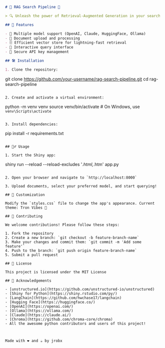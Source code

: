 ```markdown
# 🌟 RAG Search Pipeline 🌟

> 🔍 Unleash the power of Retrieval-Augmented Generation in your search pipeline!

## 🚀 Features

- 🧠 Multiple model support (OpenAI, Claude, HuggingFace, Ollama)
- 📄 Document upload and processing
- 🗄️ Efficient vector store for lightning-fast retrieval
- 💬 Interactive query interface
- 🔐 Secure API key management

## 🛠️ Installation

1. Clone the repository:
   ```
   git clone https://github.com/your-username/rag-search-pipeline.git
   cd rag-search-pipeline
   ```

2. Create and activate a virtual environment:
   ```
   python -m venv venv
   source venv/bin/activate  # On Windows, use `venv\Scripts\activate`
   ```

3. Install dependencies:
   ```
   pip install -r requirements.txt
   ```

## 🏃‍♂️ Usage

1. Start the Shiny app:
   ```
   shiny run --reload --reload-excludes '*.html,*.htm' app.py
   ```

2. Open your browser and navigate to `http://localhost:8000`

3. Upload documents, select your preferred model, and start querying!

## 🎨 Customization

Modify the `styles.css` file to change the app's appearance. Current theme: Tron Vibes 🌃

## 🤝 Contributing

We welcome contributions! Please follow these steps:

1. Fork the repository
2. Create a new branch: `git checkout -b feature-branch-name`
3. Make your changes and commit them: `git commit -m 'Add some feature'`
4. Push to the branch: `git push origin feature-branch-name`
5. Submit a pull request

## 📜 License

This project is licensed under the MIT License 

## 🙏 Acknowledgements

- [unstructured.io](https://github.com/unstructured-io/unstructured)
- [Shiny for Python](https://shiny.rstudio.com/py/)
- [LangChain](https://github.com/hwchase17/langchain)
- [Hugging Face](https://huggingface.co/)
- [OpenAI](https://openai.com/)
- [Ollama](https://ollama.com/)
- [Claude](https://claude.ai/)
- [Chroma](https://github.com/chroma-core/chroma)
- All the awesome python contributors and users of this project!



  Made with ❤️ and ☕ by jrobx


```